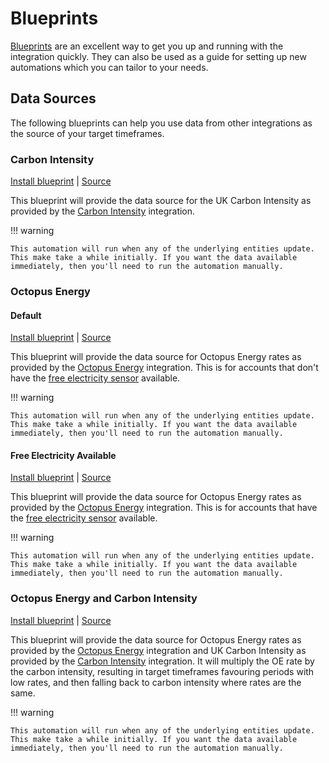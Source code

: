 # Blueprints

[Blueprints](https://www.home-assistant.io/docs/automation/using_blueprints/) are an excellent way to get you up and running with the integration quickly. They can also be used as a guide for setting up new automations which you can tailor to your needs.

## Data Sources

The following blueprints can help you use data from other integrations as the source of your target timeframes.

### Carbon Intensity

[Install blueprint](https://my.home-assistant.io/redirect/blueprint_import/?blueprint_url=https%3A%2F%2Fbottlecapdave.github.io%2FHomeAssistant-TargetTimeframes%2Fblueprints%2Ftarget_timeframes_carbon_intensity.yaml) | [Source](./blueprints/target_timeframes_carbon_intensity.yaml)

This blueprint will provide the data source for the UK Carbon Intensity as provided by the [Carbon Intensity](https://github.com/BottlecapDave/HomeAssistant-CarbonIntensity) integration.

!!! warning

    This automation will run when any of the underlying entities update. This make take a while initially. If you want the data available immediately, then you'll need to run the automation manually.

### Octopus Energy

#### Default

[Install blueprint](https://my.home-assistant.io/redirect/blueprint_import/?blueprint_url=https%3A%2F%2Fbottlecapdave.github.io%2FHomeAssistant-TargetTimeframes%2Fblueprints%2Ftarget_timeframes_octopus_energy.yaml) | [Source](./blueprints/target_timeframes_octopus_energy.yaml)

This blueprint will provide the data source for Octopus Energy rates as provided by the [Octopus Energy](https://github.com/BottlecapDave/HomeAssistant-OctopusEnergy) integration. This is for accounts that don't have the [free electricity sensor](https://bottlecapdave.github.io/HomeAssistant-OctopusEnergy/entities/octoplus/#free-electricity-session-events) available.

!!! warning

    This automation will run when any of the underlying entities update. This make take a while initially. If you want the data available immediately, then you'll need to run the automation manually.

#### Free Electricity Available

[Install blueprint](https://my.home-assistant.io/redirect/blueprint_import/?blueprint_url=https%3A%2F%2Fbottlecapdave.github.io%2FHomeAssistant-TargetTimeframes%2Fblueprints%2Ftarget_timeframes_octopus_energy_with_free_electricity.yaml) | [Source](./blueprints/target_timeframes_octopus_energy_with_free_electricity.yaml)

This blueprint will provide the data source for Octopus Energy rates as provided by the [Octopus Energy](https://github.com/BottlecapDave/HomeAssistant-OctopusEnergy) integration. This is for accounts that have the [free electricity sensor](https://bottlecapdave.github.io/HomeAssistant-OctopusEnergy/entities/octoplus/#free-electricity-session-events) available.

!!! warning

    This automation will run when any of the underlying entities update. This make take a while initially. If you want the data available immediately, then you'll need to run the automation manually.

### Octopus Energy and Carbon Intensity

[Install blueprint](https://my.home-assistant.io/redirect/blueprint_import/?blueprint_url=https%3A%2F%2Fbottlecapdave.github.io%2FHomeAssistant-TargetTimeframes%2Fblueprints%2Ftarget_timeframes_octopus_energy_carbon_intensity.yaml) | [Source](./blueprints/target_timeframes_octopus_energy_carbon_intensity.yaml)

This blueprint will provide the data source for Octopus Energy rates as provided by the [Octopus Energy](https://github.com/BottlecapDave/HomeAssistant-OctopusEnergy) integration and UK Carbon Intensity as provided by the [Carbon Intensity](https://github.com/BottlecapDave/HomeAssistant-CarbonIntensity) integration. It will multiply the OE rate by the carbon intensity, resulting in target timeframes favouring periods with low rates, and then falling back to carbon intensity where rates are the same.

!!! warning

    This automation will run when any of the underlying entities update. This make take a while initially. If you want the data available immediately, then you'll need to run the automation manually.
